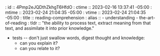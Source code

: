 : id    :: 4Pmp2eJQDthZkhgT6HfdO
: ctime :: 2023-02-16 13:37:41 -05:00
: mtime :: 2023-02-24 21:04:35 -05:00
: vtime :: 2023-02-24 21:04:35 -05:00
: title :: reading-comprehension
: alias :: 
           - understanding
           - the-art-of-reading
: tldr  :: "the ability to process text, extract meaning from that text, and assimilate it into prior knowledge."


- tests -- don't just swallow words, digest thought and knowledge:
  - can you explain it?
  - can you relate to it?
